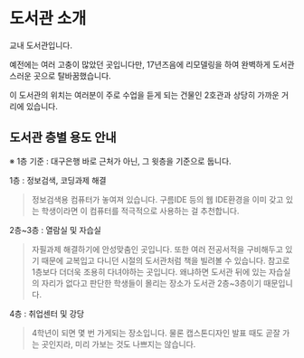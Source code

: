 # 도서관 소개

교내 도서관입니다.

예전에는 여러 고충이 많았던 곳입니다만, 17년즈음에 리모델링을 하여 완벽하게 도서관스러운 곳으로 탈바꿈했습니다.

이 도서관의 위치는 여러분이 주로 수업을 듣게 되는 건물인 2호관과 상당히 가까운 거리에 있습니다.


## 도서관 층별 용도 안내

※ 1층 기준 : 대구은행 바로 근처가 아닌, 그 윗층을 기준으로 둡니다.

1층 : 정보검색, 코딩과제 해결
> 정보검색용 컴퓨터가 놓여져 있습니다. 구름IDE 등의 웹 IDE환경을 이미 갖고 있는 학생이라면 이 컴퓨터를 적극적으로 사용하는 걸 추천합니다.

2층~3층 : 열람실 및 자습실
> 자필과제 해결하기에 안성맞춤인 곳입니다. 또한 여러 전공서적을 구비해두고 있기 때문에 교복입고 다니던 시절의 도서관처럼 책을 빌려볼 수 있습니다.
> 참고로 1층보다 더더욱 조용히 다녀야하는 곳입니다. 왜냐하면 도서관 뒤에 있는 자습실의 자리가 없다고 판단한 학생들이 몰리는 장소가 도서관 2층~3층이기 때문입니다.

4층 : 취업센터 및 강당
> 4학년이 되면 몇 번 가게되는 장소입니다. 물론 캡스톤디자인 발표 때도 곧잘 가는 곳인지라, 미리 가보는 것도 나쁘지는 않습니다.

